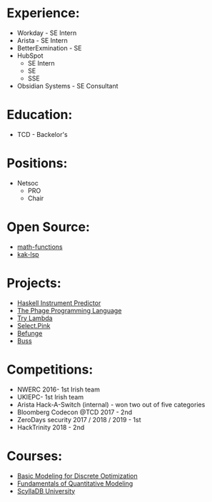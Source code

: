 # Experience:

* Workday - SE Intern
* Arista - SE Intern
* BetterExmination - SE
* HubSpot 
  * SE Intern
  * SE
  * SSE
* Obsidian Systems - SE Consultant

# Education:

* TCD - Backelor's

# Positions:

* Netsoc 
  * PRO
  * Chair

# Open Source:

* [math-functions](https://github.com/bos/math-functions/pull/64)
* [kak-lsp](https://github.com/kak-lsp/kak-lsp/pull/353)

# Projects:

* [Haskell Instrument Predictor](https://github.com/414owen/trade)
* [The Phage Programming Language](https://github.com/414owen/phage)
* [Try Lambda](http://lambda.how)
* [Select.Pink](https://select.pink)
* [Befunge](https://github.com/414owen/befunge)
* [Buss](https://github.com/414owen/buss)

# Competitions:

* NWERC 2016- 1st Irish team
* UKIEPC- 1st Irish team
* Arista Hack-A-Switch (internal) - won two out of five categories
* Bloomberg Codecon @TCD 2017 - 2nd
* ZeroDays security 2017 / 2018 / 2019 - 1st
* HackTrinity 2018 - 2nd

# Courses:

* [Basic Modeling for Discrete Optimization](https://www.coursera.org/learn/basic-modeling)
* [Fundamentals of Quantitative Modeling](https://www.coursera.org/learn/wharton-quantitative-modeling)
* [ScyllaDB University](https://university.scylladb.com)
